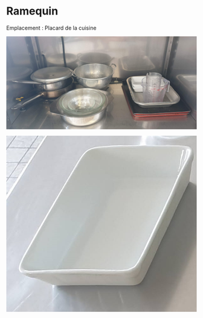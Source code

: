 # Ramequin

Emplacement : Placard de la cuisine

![Placard de la cuisine](/placardcuisine.jpg)

![Ramequin.jpg](/ramequin.jpg)
